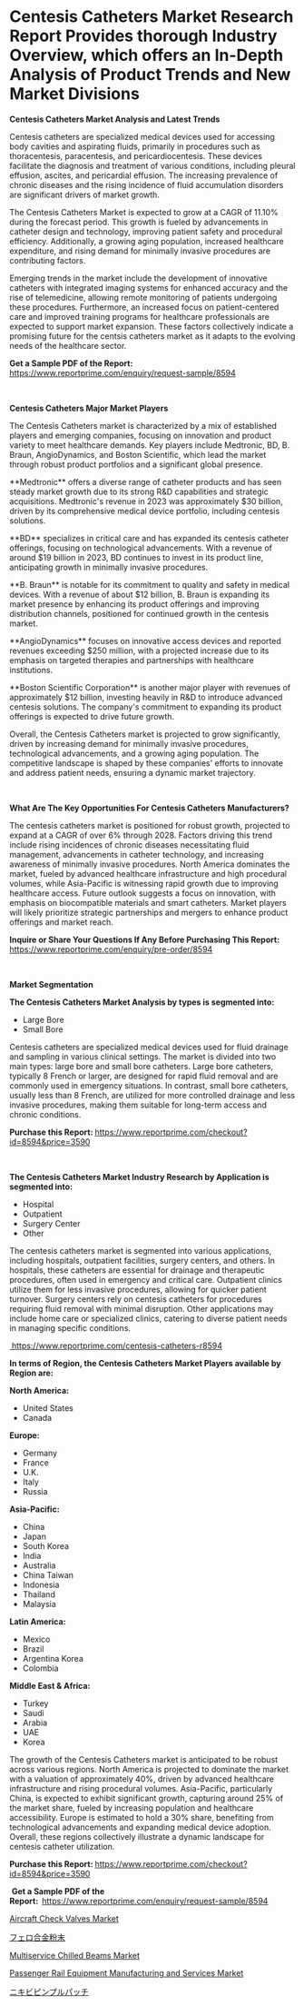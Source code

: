 <p><h1>Centesis Catheters Market Research Report Provides thorough Industry Overview, which offers an In-Depth Analysis of Product Trends and New Market Divisions</h1></p><p><strong>Centesis Catheters Market Analysis and Latest Trends</strong></p>
<p><p>Centesis catheters are specialized medical devices used for accessing body cavities and aspirating fluids, primarily in procedures such as thoracentesis, paracentesis, and pericardiocentesis. These devices facilitate the diagnosis and treatment of various conditions, including pleural effusion, ascites, and pericardial effusion. The increasing prevalence of chronic diseases and the rising incidence of fluid accumulation disorders are significant drivers of market growth.</p><p>The Centesis Catheters Market is expected to grow at a CAGR of 11.10% during the forecast period. This growth is fueled by advancements in catheter design and technology, improving patient safety and procedural efficiency. Additionally, a growing aging population, increased healthcare expenditure, and rising demand for minimally invasive procedures are contributing factors. </p><p>Emerging trends in the market include the development of innovative catheters with integrated imaging systems for enhanced accuracy and the rise of telemedicine, allowing remote monitoring of patients undergoing these procedures. Furthermore, an increased focus on patient-centered care and improved training programs for healthcare professionals are expected to support market expansion. These factors collectively indicate a promising future for the centsis catheters market as it adapts to the evolving needs of the healthcare sector.</p></p>
<p><strong>Get a Sample PDF of the Report:&nbsp;</strong> <a href="https://www.reportprime.com/enquiry/request-sample/8594">https://www.reportprime.com/enquiry/request-sample/8594</a></p>
<p>&nbsp;</p>
<p><strong>Centesis Catheters Major Market Players</strong></p>
<p><p>The Centesis Catheters market is characterized by a mix of established players and emerging companies, focusing on innovation and product variety to meet healthcare demands. Key players include Medtronic, BD, B. Braun, AngioDynamics, and Boston Scientific, which lead the market through robust product portfolios and a significant global presence.</p><p>**Medtronic** offers a diverse range of catheter products and has seen steady market growth due to its strong R&D capabilities and strategic acquisitions. Medtronic's revenue in 2023 was approximately $30 billion, driven by its comprehensive medical device portfolio, including centesis solutions.</p><p>**BD** specializes in critical care and has expanded its centesis catheter offerings, focusing on technological advancements. With a revenue of around $19 billion in 2023, BD continues to invest in its product line, anticipating growth in minimally invasive procedures.</p><p>**B. Braun** is notable for its commitment to quality and safety in medical devices. With a revenue of about $12 billion, B. Braun is expanding its market presence by enhancing its product offerings and improving distribution channels, positioned for continued growth in the centesis market.</p><p>**AngioDynamics** focuses on innovative access devices and reported revenues exceeding $250 million, with a projected increase due to its emphasis on targeted therapies and partnerships with healthcare institutions.</p><p>**Boston Scientific Corporation** is another major player with revenues of approximately $12 billion, investing heavily in R&D to introduce advanced centesis solutions. The company's commitment to expanding its product offerings is expected to drive future growth.</p><p>Overall, the Centesis Catheters market is projected to grow significantly, driven by increasing demand for minimally invasive procedures, technological advancements, and a growing aging population. The competitive landscape is shaped by these companies' efforts to innovate and address patient needs, ensuring a dynamic market trajectory.</p></p>
<p>&nbsp;</p>
<p><strong>What Are The Key Opportunities For Centesis Catheters Manufacturers?</strong></p>
<p><p>The centesis catheters market is positioned for robust growth, projected to expand at a CAGR of over 6% through 2028. Factors driving this trend include rising incidences of chronic diseases necessitating fluid management, advancements in catheter technology, and increasing awareness of minimally invasive procedures. North America dominates the market, fueled by advanced healthcare infrastructure and high procedural volumes, while Asia-Pacific is witnessing rapid growth due to improving healthcare access. Future outlook suggests a focus on innovation, with emphasis on biocompatible materials and smart catheters. Market players will likely prioritize strategic partnerships and mergers to enhance product offerings and market reach.</p></p>
<p><strong>Inquire or Share Your Questions If Any Before Purchasing This Report:</strong> <a href="https://www.reportprime.com/enquiry/pre-order/8594">https://www.reportprime.com/enquiry/pre-order/8594</a></p>
<p>&nbsp;</p>
<p><strong>Market Segmentation</strong></p>
<p><strong>The Centesis Catheters Market Analysis by types is segmented into:</strong></p>
<p><ul><li>Large Bore</li><li>Small Bore</li></ul></p>
<p><p>Centesis catheters are specialized medical devices used for fluid drainage and sampling in various clinical settings. The market is divided into two main types: large bore and small bore catheters. Large bore catheters, typically 8 French or larger, are designed for rapid fluid removal and are commonly used in emergency situations. In contrast, small bore catheters, usually less than 8 French, are utilized for more controlled drainage and less invasive procedures, making them suitable for long-term access and chronic conditions.</p></p>
<p><strong>Purchase this Report:&nbsp;</strong><a href="https://www.reportprime.com/checkout?id=8594&price=3590">https://www.reportprime.com/checkout?id=8594&price=3590</a></p>
<p>&nbsp;</p>
<p><strong>The Centesis Catheters Market Industry Research by Application is segmented into:</strong></p>
<p><ul><li>Hospital</li><li>Outpatient</li><li>Surgery Center</li><li>Other</li></ul></p>
<p><p>The centesis catheters market is segmented into various applications, including hospitals, outpatient facilities, surgery centers, and others. In hospitals, these catheters are essential for drainage and therapeutic procedures, often used in emergency and critical care. Outpatient clinics utilize them for less invasive procedures, allowing for quicker patient turnover. Surgery centers rely on centesis catheters for procedures requiring fluid removal with minimal disruption. Other applications may include home care or specialized clinics, catering to diverse patient needs in managing specific conditions.</p></p>
<p><a href="https://www.reportprime.com/centesis-catheters-r8594">&nbsp;https://www.reportprime.com/centesis-catheters-r8594</a></p>
<p><strong>In terms of Region, the Centesis Catheters Market Players available by Region are:</strong></p>
<p>
    <p> <strong> North America: </strong>
        <ul>
            <li>United States</li>
            <li>Canada</li>
        </ul>
        </p> 
    <p> <strong> Europe: </strong>
        <ul>
            <li>Germany</li>
            <li>France</li>
            <li>U.K.</li>
            <li>Italy</li>
            <li>Russia</li>
        </ul>
        </p> 
    <p> <strong> Asia-Pacific: </strong>
        <ul>
            <li>China</li>
            <li>Japan</li>
            <li>South Korea</li>
            <li>India</li>
            <li>Australia</li>
            <li>China Taiwan</li>
            <li>Indonesia</li>
            <li>Thailand</li>
            <li>Malaysia</li>
        </ul>
        </p> 
    <p> <strong> Latin America: </strong>
        <ul>
            <li>Mexico</li>
            <li>Brazil</li>
            <li>Argentina Korea</li>
            <li>Colombia</li>
        </ul>
        </p> 
    <p> <strong> Middle East & Africa: </strong>
        <ul>
            <li>Turkey</li>
            <li>Saudi</li>
            <li>Arabia</li>
            <li>UAE</li>
            <li>Korea</li>
        </ul>
    </p>
    </p>
<p><p>The growth of the Centesis Catheters market is anticipated to be robust across various regions. North America is projected to dominate the market with a valuation of approximately 40%, driven by advanced healthcare infrastructure and rising procedural volumes. Asia-Pacific, particularly China, is expected to exhibit significant growth, capturing around 25% of the market share, fueled by increasing population and healthcare accessibility. Europe is estimated to hold a 30% share, benefiting from technological advancements and expanding medical device adoption. Overall, these regions collectively illustrate a dynamic landscape for centesis catheter utilization.</p></p>
<p><strong>Purchase this Report: </strong><a href="https://www.reportprime.com/checkout?id=8594&price=3590">https://www.reportprime.com/checkout?id=8594&price=3590</a></p>
<p>&nbsp;<strong>Get a Sample PDF of the Report:&nbsp;&nbsp;</strong><a href="https://www.reportprime.com/enquiry/request-sample/8594">https://www.reportprime.com/enquiry/request-sample/8594</a></p>
<p><strong></strong></p>
<p><p><a href="https://www.linkedin.com/pulse/global-aircraft-check-valves-market-size-expected-experience-kw9of?trackingId=2%2B%2Bz15kASlG6devKKEmIAg%3D%3D">Aircraft Check Valves Market</a></p><p><a href="https://medium.com/@samleite85/ferro-alloy-powder-market-%E3%81%AE%E3%82%B0%E3%83%AD%E3%83%BC%E3%83%90%E3%83%AB%E5%B8%82%E5%A0%B4%E6%A6%82%E8%A6%81%E3%81%AF-%E4%B8%96%E7%95%8C%E3%81%8A%E3%82%88%E3%81%B3%E4%B8%BB%E8%A6%81%E5%B8%82%E5%A0%B4%E3%81%AB%E3%81%8A%E3%81%91%E3%82%8B%E6%A5%AD%E7%95%8C%E3%81%AB%E5%BD%B1%E9%9F%BF%E3%82%92%E4%B8%8E%E3%81%88%E3%82%8B%E4%B8%BB%E8%A6%81%E3%81%AA%E3%83%88%E3%83%AC%E3%83%B3%E3%83%89%E3%81%AB%E3%81%A4%E3%81%84%E3%81%A6-%E7%8B%AC%E8%87%AA%E3%81%AE%E8%A6%96%E7%82%B9%E3%82%92%E6%8F%90%E4%BE%9B%E3%81%97%E3%81%BE%E3%81%99-a97c67987291">フェロ合金粉末</a></p><p><a href="https://issuu.com/reportprime-2/docs/multiservice-chilled-beams-market-s_8d640d0cf116aa">Multiservice Chilled Beams Market</a></p><p><a href="https://medium.com/@jordymiller13/the-passenger-rail-equipment-manufacturing-and-services-market-prioritizes-cost-control-and-cf2e2179d737">Passenger Rail Equipment Manufacturing and Services Market</a></p><p><a href="https://medium.com/@vilasamin/acne-pimple-patches-market-%E3%81%AE%E3%82%B0%E3%83%AD%E3%83%BC%E3%83%90%E3%83%AB%E5%B8%82%E5%A0%B4%E6%A6%82%E8%A6%81%E3%81%AF-%E4%B8%96%E7%95%8C%E3%81%8A%E3%82%88%E3%81%B3%E4%B8%BB%E8%A6%81%E5%B8%82%E5%A0%B4%E3%81%AB%E3%81%8A%E3%81%91%E3%82%8B%E6%A5%AD%E7%95%8C%E3%81%AB%E5%BD%B1%E9%9F%BF%E3%82%92%E4%B8%8E%E3%81%88%E3%82%8B%E4%B8%BB%E8%A6%81%E3%81%AA%E3%83%88%E3%83%AC%E3%83%B3%E3%83%89%E3%81%AB%E3%81%A4%E3%81%84%E3%81%A6-%E7%8B%AC%E8%87%AA%E3%81%AE%E8%A6%96%E7%82%B9%E3%82%92%E6%8F%90%E4%BE%9B%E3%81%97%E3%81%BE%E3%81%99-8040fc5a0b27">ニキビピンプルパッチ</a></p></p>